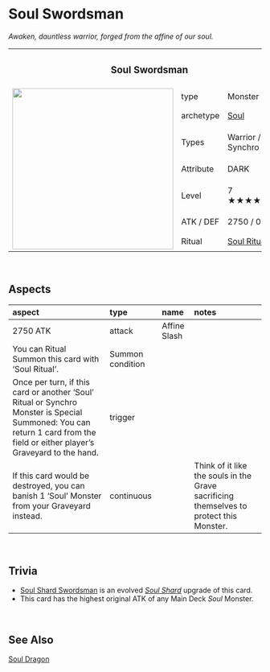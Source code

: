 # Soul Swordsman

*Awaken, dauntless warrior, forged from the affine of our soul.*

<table>
  <tr>
    <th colspan="3"> <h3> Soul Swordsman </h3> </th>
  </tr>
  <tr>
    <td rowspan="8"> <img src="../../../../.assets/cards/synchro/Soul Swordsman.png" width="320px"> </td>
  </tr>
  <tr>
    <td> type </td>
    <td> Monster </td>
  </tr>
  <tr>
    <td> archetype </td>
    <td> <a href="../../../archetypes/Soul.md">Soul</a> </td>
  </tr>
  <tr>
    <td> Types </td>
    <td> Warrior / Synchro </td>
  </tr>
  <tr>
    <td> Attribute </td>
    <td> DARK </td>
  </tr>
  <tr>
    <td> Level </td>
    <td> 7 ★★★★★★★ </td>
  </tr>
  <tr>
    <td> ATK / DEF </td>
    <td> 2750 / 0 </td>
  </tr>
  <tr>
    <td> Ritual </td>
    <td> <a href="../../spells/Soul Ritual.md">Soul Ritual</a> </td>
  </tr>
</table>


<br>


## Aspects

| aspect | type | name | notes |
| :----- | :--- | :--- | :---- |
| 2750 ATK | attack | Affine Slash | |
| You can Ritual Summon this card with ‘Soul Ritual’. | Summon condition | | |
| Once per turn, if this card or another ‘Soul’ Ritual or Synchro Monster is Special Summoned: You can return 1 card from the field or either player’s Graveyard to the hand. | trigger | | |
| If this card would be destroyed, you can banish 1 ‘Soul’ Monster from your Graveyard instead. | continuous | | Think of it like the souls in the Grave sacrificing themselves to protect this Monster. |


<br>


## Trivia

- [Soul Shard Swordsman](../synchro/Soul%20Shard%20Swordsman) is an evolved [*Soul Shard*](../../../archetypes/Soul.md) upgrade of this card.
- This card has the highest original ATK of any Main Deck *Soul* Monster.


<br>


## See Also

[Soul Dragon](Soul%20Dragon.md)  
